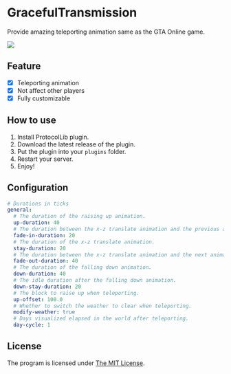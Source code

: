 # GracefulTransmission

Provide amazing teleporting animation same as the GTA Online game.

![](docs/demo.gif)

## Feature
- [x] Teleporting animation
- [x] Not affect other players
- [x] Fully customizable

## How to use
1. Install ProtocolLib plugin.
2. Download the latest release of the plugin.
3. Put the plugin into your `plugins` folder.
4. Restart your server.
5. Enjoy!

## Configuration
```yaml
# Durations in ticks
general:
  # The duration of the raising up animation.
  up-duration: 40
  # The duration between the x-z translate animation and the previous animation.
  fade-in-duration: 20
  # The duration of the x-z translate animation.
  stay-duration: 20
  # The duration between the x-z translate animation and the next animation.
  fade-out-duration: 40
  # The duration of the falling down animation.
  down-duration: 40
  # The idle duration after the falling down animation.
  down-stay-duration: 20
  # The block to raise up when teleporting.
  up-offset: 100.0
  # Whether to switch the weather to clear when teleporting.
  modify-weather: true
  # Days visualized elapsed in the world after teleporting.
  day-cycle: 1
```

## License
The program is licensed under [The MIT License](LICENSE).
